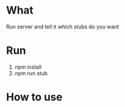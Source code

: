 # What
Run server and tell it which stubs do you want

# Run
1. npm install
1. npm run stub

# How to use